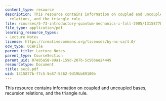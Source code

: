 ```yaml
---
content_type: resource
description: This resource contains information on coupled and uncoupled bases, recursion
  relations, and the triangle rule.
file: /courses/5-73-introductory-quantum-mechanics-i-fall-2005/1315877bf7c55e8753629d19bb89100b_sec8.pdf
file_type: application/pdf
learning_resource_types:
- Lecture Notes
license: https://creativecommons.org/licenses/by-nc-sa/4.0/
ocw_type: OCWFile
parent_title: Lecture Notes
parent_type: CourseSection
parent_uid: 07e05a58-89a1-159d-207b-5c56bee24449
resourcetype: Document
title: sec8.pdf
uid: 1315877b-f7c5-5e87-5362-9d19bb89100b
---
```

This resource contains information on coupled and uncoupled bases, recursion relations, and the triangle rule.